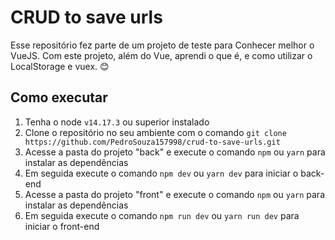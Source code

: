 # CRUD to save urls

Esse repositório fez parte de um projeto de teste para Conhecer melhor o VueJS.
Com este projeto, além do Vue, aprendi o que é, e como utilizar o LocalStorage e vuex. 😊

## Como executar
 1. Tenha o node `v14.17.3` ou superior instalado 
 2. Clone o repositório no seu ambiente com o comando `git clone https://github.com/PedroSouza157998/crud-to-save-urls.git`
 3. Acesse a pasta do projeto "back" e execute o comando `npm` ou `yarn` para instalar as dependências
 4. Em seguida execute o comando `npm dev` ou `yarn dev` para iniciar o back-end
 5. Acesse a pasta do projeto "front" e execute o comando `npm` ou `yarn` para instalar as dependências 
 6. Em seguida execute o comando `npm run dev` ou `yarn run dev` para iniciar o front-end
